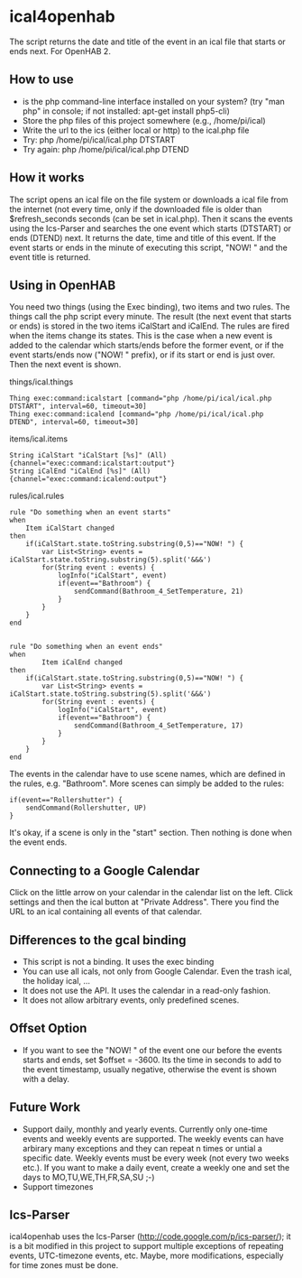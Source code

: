 # ical4openhab
The script returns the date and title of the event in an ical file that starts or ends next. For OpenHAB 2. 

## How to use
- is the php command-line interface installed on your system? (try "man php" in console; if not installed: apt-get install php5-cli)
- Store the php files of this project somewhere (e.g., /home/pi/ical)
- Write the url to the ics (either local or http) to the ical.php file
- Try: php /home/pi/ical/ical.php DTSTART
- Try again: php /home/pi/ical/ical.php DTEND

## How it works
The script opens an ical file on the file system or downloads a ical file from the internet (not every time, only if the downloaded file is older than $refresh_seconds seconds (can be set in ical.php). Then it scans the events using the Ics-Parser and searches the one event which starts (DTSTART) or ends (DTEND) next. It returns the date, time and title of this event. If the event starts or ends in the minute of executing this script, "NOW! " and the event title is returned.

## Using in OpenHAB
You need two things (using the Exec binding), two items and two rules. The things call the php script every minute. The result (the next event that starts or ends) is stored in the two items iCalStart and iCalEnd. The rules are fired when the items change its states. This is the case when a new event is added to the calendar which starts/ends before the former event, or if the event starts/ends now ("NOW! " prefix), or if its start or end is just over. Then the next event is shown.

things/ical.things

    Thing exec:command:icalstart [command="php /home/pi/ical/ical.php DTSTART", interval=60, timeout=30]
    Thing exec:command:icalend [command="php /home/pi/ical/ical.php DTEND", interval=60, timeout=30]

items/ical.items

    String iCalStart "iCalStart [%s]" (All) {channel="exec:command:icalstart:output"} 
    String iCalEnd "iCalEnd [%s]" (All) {channel="exec:command:icalend:output"}

rules/ical.rules

    rule "Do something when an event starts"
    when
        Item iCalStart changed
    then
        if(iCalStart.state.toString.substring(0,5)=="NOW! ") {
            var List<String> events = iCalStart.state.toString.substring(5).split('&&&')
            for(String event : events) {
                logInfo("iCalStart", event)
                if(event=="Bathroom") {
                    sendCommand(Bathroom_4_SetTemperature, 21)
                }
            }
        }    
    end
    
    
    rule "Do something when an event ends"
    when
            Item iCalEnd changed
    then
        if(iCalStart.state.toString.substring(0,5)=="NOW! ") {
            var List<String> events = iCalStart.state.toString.substring(5).split('&&&')
            for(String event : events) {
                logInfo("iCalStart", event)
                if(event=="Bathroom") {
                    sendCommand(Bathroom_4_SetTemperature, 17)
                }
            }
        }    
    end

The events in the calendar have to use scene names, which are defined in the rules, e.g. "Bathroom". More scenes can simply be added to the rules:

    if(event=="Rollershutter") {
        sendCommand(Rollershutter, UP)
    }

It's okay, if a scene is only in the "start" section. Then nothing is done when the event ends.

## Connecting to a Google Calendar
Click on the little arrow on your calendar in the calendar list on the left. Click settings and then the ical button at "Private Address". There you find the URL to an ical containing all events of that calendar.

## Differences to the gcal binding
- This script is not a binding. It uses the exec binding
- You can use all icals, not only from Google Calendar. Even the trash ical, the holiday ical, ...
- It does not use the API. It uses the calendar in a read-only fashion.
- It does not allow arbitrary events, only predefined scenes.

## Offset Option
- If you want to see the "NOW! " of the event one our before the events starts and ends, set $offset = -3600. Its the time in seconds to add to the event timestamp, usually negative, otherwise the event is shown with a delay.

## Future Work
- Support daily, monthly and yearly events. Currently only one-time events and weekly events are supported. The weekly events can have arbirary many exceptions and they can repeat n times or untial a specific date. Weekly events must be every week (not every two weeks etc.). If you want to make a daily event, create a weekly one and set the days to MO,TU,WE,TH,FR,SA,SU ;-)
- Support timezones

## Ics-Parser
ical4openhab uses the Ics-Parser (http://code.google.com/p/ics-parser/); it is a bit modified in this project to support multiple exceptions of repeating events, UTC-timezone events, etc. Maybe, more modifications, especially for time zones must be done. 
